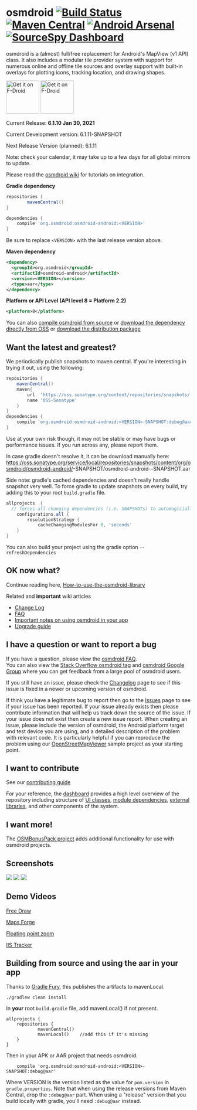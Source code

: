 # osmdroid [![Build Status](https://api.travis-ci.org/osmdroid/osmdroid.svg?branch=master)](https://travis-ci.org/osmdroid/osmdroid) [![Maven Central](https://maven-badges.herokuapp.com/maven-central/org.osmdroid/osmdroid-android/badge.svg)](https://maven-badges.herokuapp.com/maven-central/org.osmdroid/osmdroid-android) [![Android Arsenal](https://img.shields.io/badge/Android%20Arsenal-osmdroid-brightgreen.svg?style=flat)](https://android-arsenal.com/details/1/279) [![SourceSpy Dashboard](https://sourcespy.com/shield.svg)](https://sourcespy.com/github/osmdroidosmdroid/)

osmdroid is a (almost) full/free replacement for Android's MapView (v1 API) class. It also includes a modular tile provider system with support for numerous online and offline tile sources and overlay support with built-in overlays for plotting icons, tracking location, and drawing shapes.

<a href="https://f-droid.org/packages/org.osmdroid/">
<img src="https://f-droid.org/badge/get-it-on.png" alt="Get it on F-Droid" height="90"></a>
<a href="https://play.google.com/store/apps/details?id=org.osmdroid">
<img src="https://play.google.com/intl/en_us/badges/images/generic/en-play-badge.png" alt="Get it on F-Droid" height="90"></a>

Current Release: **6.1.10 Jan 30, 2021**

Current Development version: 6.1.11-SNAPSHOT

Next Release Version (planned): 6.1.11

Note: check your calendar, it may take up to a few days for all global mirrors to update.

Please read the [osmdroid wiki](https://github.com/osmdroid/osmdroid/wiki) for  tutorials on integration.

**Gradle dependency**
```groovy
repositories {
        mavenCentral()
}

dependencies {
    compile 'org.osmdroid:osmdroid-android:<VERSION>'
}
```

Be sure to replace `<VERSION>` with the last release version above.


**Maven dependency**
```xml
<dependency>
  <groupId>org.osmdroid</groupId>
  <artifactId>osmdroid-android</artifactId>
  <version><VERSION></version>
  <type>aar</type>
</dependency>
```

**Platform or API Level (API level 8 = Platform 2.2)**
```xml
<platform>8</platform>
```
You can also [compile osmdroid from source](https://github.com/osmdroid/osmdroid/wiki/How-to-build-osmdroid-from-source) or [download the dependency directly from OSS](https://oss.sonatype.org/content/groups/public/org/osmdroid/osmdroid-android/) or [download the distribution package](https://github.com/osmdroid/osmdroid/releases)

## Want the latest and greatest?

We periodically publish snapshots to maven central. 
If you're interesting in trying it out, using the following:

```groovy
repositories {
    mavenCentral()
    maven{
        url  'https://oss.sonatype.org/content/repositories/snapshots/'
        name 'OSS-Sonatype'
    }
}
dependencies {
    compile 'org.osmdroid:osmdroid-android:<VERSION>-SNAPSHOT:debug@aar'
}
```

Use at your own risk though, it may not be stable or may have bugs or performance issues.
If you run across any, please report them.

In case gradle doesn't resolve it, it can be download manually here:
https://oss.sonatype.org/service/local/repositories/snapshots/content/org/osmdroid/osmdroid-android/<VERSION>-SNAPSHOT/osmdroid-android-<VERSION>-SNAPSHOT.aar

Side note: gradle's cached dependencies and doesn't really handle snapshot very well.
To force gradle to update snapshots on every build, try adding this to your root `build.gradle` file.

```groovy
allprojects  {
  // forces all changing dependencies (i.e. SNAPSHOTs) to automagicially download
    configurations.all {
        resolutionStrategy {
            cacheChangingModulesFor 0, 'seconds'
    }
}
```

You can also build your project using the gradle option `--refreshDependencies`

## OK now what?

Continue reading here, [How-to-use-the-osmdroid-library](https://github.com/osmdroid/osmdroid/wiki)

Related and **important** wiki articles
 * [Change Log](https://github.com/osmdroid/osmdroid/wiki/Changelog)
 * [FAQ](https://github.com/osmdroid/osmdroid/wiki/FAQ)
 * [Important notes on using osmdroid in your app](https://github.com/osmdroid/osmdroid/wiki/Important-notes-on-using-osmdroid-in-your-app)
 * [Upgrade guide](https://github.com/osmdroid/osmdroid/wiki/Upgrade-Guide)

## I have a question or want to report a bug

If you have a question, please view the [osmdroid FAQ](https://github.com/osmdroid/osmdroid/wiki/FAQ).  
You can also view the [Stack Overflow osmdroid tag](http://stackoverflow.com/questions/tagged/osmdroid) and [osmdroid Google Group](https://groups.google.com/forum/#!forum/osmdroid) where you can get feedback from a large pool of osmdroid users.

If you still have an issue, please check the [Changelog](https://github.com/osmdroid/osmdroid/wiki/Changelog) page to see if this issue is fixed in a newer or upcoming version of osmdroid.

If think you have a legitimate bug to report then go to the [Issues](https://github.com/osmdroid/osmdroid/issues?state=open) page to see if your issue has been reported. If your issue already exists then please contribute information that will help us track down the source of the issue. If your issue does not exist then create a new issue report. When creating an issue, please include the version of osmdroid, the Android platform target and test device you are using, and a detailed description of the problem with relevant code. It is particularly helpful if you can reproduce the problem using our [OpenStreetMapViewer](https://github.com/osmdroid/osmdroid/tree/master/OpenStreetMapViewer) sample project as your starting point.

## I want to contribute

See our [contributing guide](https://github.com/osmdroid/osmdroid/blob/master/CONTRIBUTING.md) 

For your reference, the [dashboard](https://sourcespy.com/github/osmdroidosmdroid/) provides a high level overview of the repository including structure of [UI classes](https://sourcespy.com/github/osmdroidosmdroid/xx-ouiswing-.html), [module dependencies](https://sourcespy.com/github/osmdroidosmdroid/xx-omodulesc-.html), [external libraries](https://sourcespy.com/github/osmdroidosmdroid/xx-ojavalibs-.html), and other components of the system.

## I want more!

The [OSMBonusPack project](https://github.com/MKergall/osmbonuspack) adds additional functionality for use with osmdroid projects.

## Screenshots

![](images/MyLocation.png)
![](images/CustomLayer.png)
![](images/TwoMarkers.png)

## Demo Videos

[Free Draw](https://youtu.be/b119xU1UCXs)

[Maps Forge](https://youtu.be/xXCr_bLebMk)

[Floating point zoom](https://youtu.be/YBjjjLPuFdM)

[IIS Tracker](https://youtu.be/Jw8z1ke9Idk)

## Building from source and using the aar in your app
Thanks to <a href="https://github.com/gradle-fury/gradle-fury">Gradle Fury</a>, this publishes the artifacts to mavenLocal.

```
./gradlew clean install
```

In **your** root `build.gradle` file, add mavenLocal() if not present.
```
allprojects {
    repositories {
            mavenCentral()
            mavenLocal()    //add this if it's missing
    }
}

```

Then in your APK or AAR project that needs osmdroid.

```
    compile 'org.osmdroid:osmdroid-android:<VERSION>-SNAPSHOT:debug@aar'
```
Where VERSION is the version listed as the value for `pom.version` in `gradle.properties`. Note that when using the release versions from Maven Central, drop the `:debug@aar` part. When using a "release" version that you build locally with gradle, you'll need `:debug@aar` instead.
